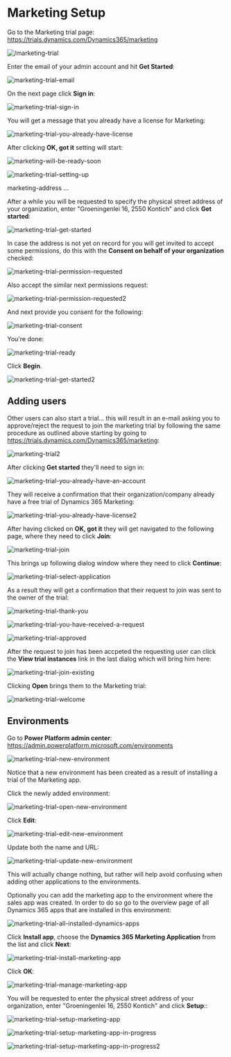 # Marketing Setup

Go to the Marketing trial page:
https://trials.dynamics.com/Dynamics365/marketing

![/marketing-trial](images/attachments/marketing-trial.png)

Enter the email of your admin account and hit **Get Started**:

![marketing-trial-email](images/marketing-trial-email.png)

On the next page click **Sign in**:

![marketing-trial-sign-in](images/marketing-trial-sign-in.png)

You will get a message that you already have a license for Marketing:

![marketing-trial-you-already-have-license](images/marketing-trial-you-already-have-license.png)

After clicking **OK, got it** setting will start:

![marketing-will-be-ready-soon](images/marketing-will-be-ready-soon.png)

![marketing-trial-setting-up](images/marketing-trial-setting-up.png)

marketing-address
...


After a while you will be requested to specify the physical street address of your organization, enter "Groeningenlei 16, 2550 Kontich" and click **Get started**:

![marketing-trial-get-started](images/marketing-trial-get-started.png)

In case the address is not yet on record for you will get invited to accept some permissions, do this with the **Consent on behalf of your organization** checked:

![marketing-trial-permission-requested](images/marketing-trial-permission-requested.png)

Also accept the similar next permissions request:

![marketing-trial-permission-requested2](images/marketing-trial-permission-requested2.png)

And next provide you consent for the following:

![marketing-trial-consent](images/marketing-trial-consent.png)

You're done:

![marketing-trial-ready](images/marketing-trial-ready.png)

Click **Begin**.

![marketing-trial-get-started2](images/marketing-trial-get-started2.png)

## Adding users

Other users can also start a trial... this will result in an e-mail asking you to approve/reject the request to join the marketing trial by following the same procedure as outlined above starting by going to https://trials.dynamics.com/Dynamics365/marketing:

![marketing-trial2](images/marketing-trial2.png)

After clicking **Get started** they'll need to sign in:

![marketing-trial-you-already-have-an-account](images/marketing-trial-you-already-have-an-account.png)

They will receive a confirmation that their organization/company already have a free trial of Dynamics 365 Marketing:

![marketing-trial-you-already-have-license2](images/marketing-trial-you-already-have-license2.png)

After having clicked on **OK, got it** they will get navigated to the following page, where they need to click **Join**:

![marketing-trial-join](images/marketing-trial-join.png)

This brings up following dialog window where they need to click **Continue**:

![marketing-trial-select-application](images/marketing-trial-select-application.png)

As a result they will get a confirmation that their request to join was sent to the owner of the trial:

![marketing-trial-thank-you](images/marketing-trial-thank-you.png)

![marketing-trial-you-have-received-a-request](images/marketing-trial-you-have-received-a-request.png)

![marketing-trial-approved](images/marketing-trial-approved.png)

After the request to join has been accpeted the requesting user can click the **View trial instances** link in the last dialog which will bring him here:

![marketing-trial-join-existing](images/marketing-trial-join-existing.png)

Clicking **Open** brings them to the Marketing trial:

![marketing-trial-welcome](images/marketing-trial-welcome.png)

## Environments

Go to **Power Platform admin center**:
https://admin.powerplatform.microsoft.com/environments

![marketing-trial-new-environment](images/marketing-trial-new-environment.png)

Notice that a new environment has been created as a result of installing a trial of the Marketing app.

Click the newly added environment:

![marketing-trial-open-new-environment](images/marketing-trial-open-new-environment.png)

Click **Edit**:

![marketing-trial-edit-new-environment](images/marketing-trial-edit-new-environment.png)

Update both the name and URL:

![marketing-trial-update-new-environment](images/marketing-trial-update-new-environment.png)

This will actually change nothing, but rather will help avoid confusing when adding other applications to the environments.

Optionally you can add the marketing app to the environment where the sales app was created. In order to do so go to the overview page of all Dynamics 365 apps that are installed in this environment:

![marketing-trial-all-installed-dynamics-apps](images/marketing-trial-all-installed-dynamics-apps.png)  

Click **Install app**, choose the **Dynamics 365 Marketing Application** from the list and click **Next**:

![marketing-trial-install-marketing-app](images/marketing-trial-install-marketing-app.png)

Click **OK**:

![marketing-trial-manage-marketing-app](images/marketing-trial-manage-marketing-app.png)

You will be requested to enter the physical street address of your organization, enter "Groeningenlei 16, 2550 Kontich" and click **Setup**::

![marketing-trial-setup-marketing-app](images/marketing-trial-setup-marketing-app.png)

![marketing-trial-setup-marketing-app-in-progress](images/marketing-trial-setup-marketing-app-in-progress.png)

![marketing-trial-setup-marketing-app-in-progress2](images/marketing-trial-setup-marketing-app-in-progress2.png)